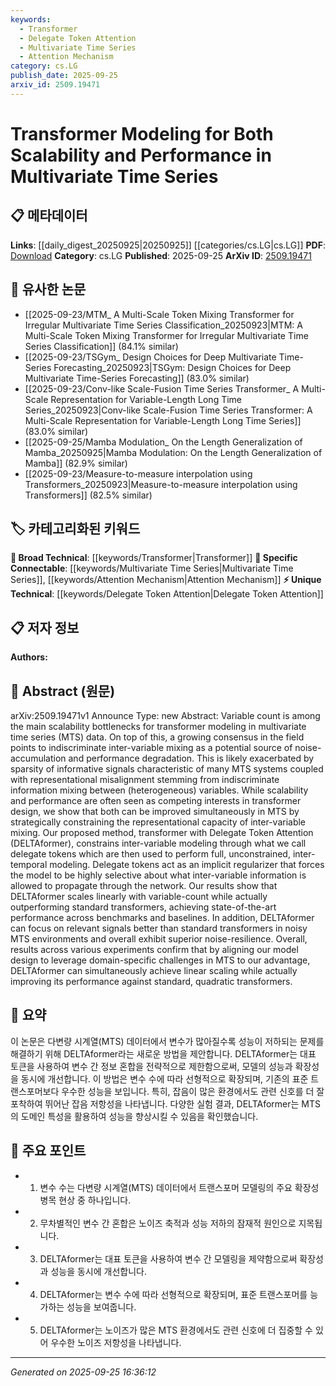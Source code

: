 ```yaml
---
keywords:
  - Transformer
  - Delegate Token Attention
  - Multivariate Time Series
  - Attention Mechanism
category: cs.LG
publish_date: 2025-09-25
arxiv_id: 2509.19471
---
```


<!-- KEYWORD_LINKING_METADATA:
{
  "processed_timestamp": "2025-09-25T16:36:12.169480",
  "vocabulary_version": "1.0",
  "selected_keywords": [
    "Transformer",
    "Delegate Token Attention",
    "Multivariate Time Series",
    "Attention Mechanism"
  ],
  "rejected_keywords": [],
  "similarity_scores": {
    "Transformer": 0.85,
    "Delegate Token Attention": 0.8,
    "Multivariate Time Series": 0.78,
    "Attention Mechanism": 0.82
  },
  "extraction_method": "AI_prompt_based",
  "budget_applied": true,
  "candidates_json": {
    "candidates": [
      {
        "surface": "Transformer",
        "canonical": "Transformer",
        "aliases": [
          "Transformers"
        ],
        "category": "broad_technical",
        "rationale": "Transformers are a foundational model in deep learning, crucial for linking various advancements in the field.",
        "novelty_score": 0.3,
        "connectivity_score": 0.9,
        "specificity_score": 0.6,
        "link_intent_score": 0.85
      },
      {
        "surface": "Delegate Token Attention",
        "canonical": "Delegate Token Attention",
        "aliases": [
          "DELTAformer"
        ],
        "category": "unique_technical",
        "rationale": "This is a novel method proposed in the paper, offering a unique approach to improving transformer scalability and performance.",
        "novelty_score": 0.95,
        "connectivity_score": 0.65,
        "specificity_score": 0.9,
        "link_intent_score": 0.8
      },
      {
        "surface": "Multivariate Time Series",
        "canonical": "Multivariate Time Series",
        "aliases": [
          "MTS"
        ],
        "category": "specific_connectable",
        "rationale": "A key application area for the proposed method, connecting to other works in time series analysis.",
        "novelty_score": 0.4,
        "connectivity_score": 0.75,
        "specificity_score": 0.85,
        "link_intent_score": 0.78
      },
      {
        "surface": "Attention Mechanism",
        "canonical": "Attention Mechanism",
        "aliases": [
          "Attention"
        ],
        "category": "specific_connectable",
        "rationale": "Central to the functioning of transformers and their variants, facilitating connections to a wide range of related research.",
        "novelty_score": 0.35,
        "connectivity_score": 0.88,
        "specificity_score": 0.7,
        "link_intent_score": 0.82
      }
    ],
    "ban_list_suggestions": [
      "scalability",
      "performance",
      "noise-resilience"
    ]
  },
  "decisions": [
    {
      "candidate_surface": "Transformer",
      "resolved_canonical": "Transformer",
      "decision": "linked",
      "scores": {
        "novelty": 0.3,
        "connectivity": 0.9,
        "specificity": 0.6,
        "link_intent": 0.85
      }
    },
    {
      "candidate_surface": "Delegate Token Attention",
      "resolved_canonical": "Delegate Token Attention",
      "decision": "linked",
      "scores": {
        "novelty": 0.95,
        "connectivity": 0.65,
        "specificity": 0.9,
        "link_intent": 0.8
      }
    },
    {
      "candidate_surface": "Multivariate Time Series",
      "resolved_canonical": "Multivariate Time Series",
      "decision": "linked",
      "scores": {
        "novelty": 0.4,
        "connectivity": 0.75,
        "specificity": 0.85,
        "link_intent": 0.78
      }
    },
    {
      "candidate_surface": "Attention Mechanism",
      "resolved_canonical": "Attention Mechanism",
      "decision": "linked",
      "scores": {
        "novelty": 0.35,
        "connectivity": 0.88,
        "specificity": 0.7,
        "link_intent": 0.82
      }
    }
  ]
}
-->

# Transformer Modeling for Both Scalability and Performance in Multivariate Time Series

## 📋 메타데이터

**Links**: [[daily_digest_20250925|20250925]] [[categories/cs.LG|cs.LG]]
**PDF**: [Download](https://arxiv.org/pdf/2509.19471.pdf)
**Category**: cs.LG
**Published**: 2025-09-25
**ArXiv ID**: [2509.19471](https://arxiv.org/abs/2509.19471)

## 🔗 유사한 논문
- [[2025-09-23/MTM_ A Multi-Scale Token Mixing Transformer for Irregular Multivariate Time Series Classification_20250923|MTM: A Multi-Scale Token Mixing Transformer for Irregular Multivariate Time Series Classification]] (84.1% similar)
- [[2025-09-23/TSGym_ Design Choices for Deep Multivariate Time-Series Forecasting_20250923|TSGym: Design Choices for Deep Multivariate Time-Series Forecasting]] (83.0% similar)
- [[2025-09-23/Conv-like Scale-Fusion Time Series Transformer_ A Multi-Scale Representation for Variable-Length Long Time Series_20250923|Conv-like Scale-Fusion Time Series Transformer: A Multi-Scale Representation for Variable-Length Long Time Series]] (83.0% similar)
- [[2025-09-25/Mamba Modulation_ On the Length Generalization of Mamba_20250925|Mamba Modulation: On the Length Generalization of Mamba]] (82.9% similar)
- [[2025-09-23/Measure-to-measure interpolation using Transformers_20250923|Measure-to-measure interpolation using Transformers]] (82.5% similar)

## 🏷️ 카테고리화된 키워드
**🧠 Broad Technical**: [[keywords/Transformer|Transformer]]
**🔗 Specific Connectable**: [[keywords/Multivariate Time Series|Multivariate Time Series]], [[keywords/Attention Mechanism|Attention Mechanism]]
**⚡ Unique Technical**: [[keywords/Delegate Token Attention|Delegate Token Attention]]

## 📋 저자 정보

**Authors:** 

## 📄 Abstract (원문)

arXiv:2509.19471v1 Announce Type: new 
Abstract: Variable count is among the main scalability bottlenecks for transformer modeling in multivariate time series (MTS) data. On top of this, a growing consensus in the field points to indiscriminate inter-variable mixing as a potential source of noise-accumulation and performance degradation. This is likely exacerbated by sparsity of informative signals characteristic of many MTS systems coupled with representational misalignment stemming from indiscriminate information mixing between (heterogeneous) variables. While scalability and performance are often seen as competing interests in transformer design, we show that both can be improved simultaneously in MTS by strategically constraining the representational capacity of inter-variable mixing. Our proposed method, transformer with Delegate Token Attention (DELTAformer), constrains inter-variable modeling through what we call delegate tokens which are then used to perform full, unconstrained, inter-temporal modeling. Delegate tokens act as an implicit regularizer that forces the model to be highly selective about what inter-variable information is allowed to propagate through the network. Our results show that DELTAformer scales linearly with variable-count while actually outperforming standard transformers, achieving state-of-the-art performance across benchmarks and baselines. In addition, DELTAformer can focus on relevant signals better than standard transformers in noisy MTS environments and overall exhibit superior noise-resilience. Overall, results across various experiments confirm that by aligning our model design to leverage domain-specific challenges in MTS to our advantage, DELTAformer can simultaneously achieve linear scaling while actually improving its performance against standard, quadratic transformers.

## 📝 요약

이 논문은 다변량 시계열(MTS) 데이터에서 변수가 많아질수록 성능이 저하되는 문제를 해결하기 위해 DELTAformer라는 새로운 방법을 제안합니다. DELTAformer는 대표 토큰을 사용하여 변수 간 정보 혼합을 전략적으로 제한함으로써, 모델의 성능과 확장성을 동시에 개선합니다. 이 방법은 변수 수에 따라 선형적으로 확장되며, 기존의 표준 트랜스포머보다 우수한 성능을 보입니다. 특히, 잡음이 많은 환경에서도 관련 신호를 더 잘 포착하여 뛰어난 잡음 저항성을 나타냅니다. 다양한 실험 결과, DELTAformer는 MTS의 도메인 특성을 활용하여 성능을 향상시킬 수 있음을 확인했습니다.

## 🎯 주요 포인트

- 1. 변수 수는 다변량 시계열(MTS) 데이터에서 트랜스포머 모델링의 주요 확장성 병목 현상 중 하나입니다.
- 2. 무차별적인 변수 간 혼합은 노이즈 축적과 성능 저하의 잠재적 원인으로 지목됩니다.
- 3. DELTAformer는 대표 토큰을 사용하여 변수 간 모델링을 제약함으로써 확장성과 성능을 동시에 개선합니다.
- 4. DELTAformer는 변수 수에 따라 선형적으로 확장되며, 표준 트랜스포머를 능가하는 성능을 보여줍니다.
- 5. DELTAformer는 노이즈가 많은 MTS 환경에서도 관련 신호에 더 집중할 수 있어 우수한 노이즈 저항성을 나타냅니다.


---

*Generated on 2025-09-25 16:36:12*
